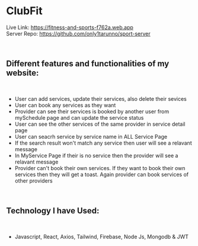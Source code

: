 # ClubFit

Live Link: https://fitness-and-sports-f762a.web.app
<br>
Server Repo: https://github.com/only1tarunno/sport-server

<br>

## Different features and functionalities of my website:

<br>

- User can add services, update their services, also delete their sevices
- User can book any services as they want
- Provider can see their services is booked by another user from mySchedule page and can update the service status
- User can see the other services of the same provider in service detail page
- User can seacrh service by service name in ALL Service Page
- If the search result won't match any service then user will see a relavant message
- In MyService Page if their is no service then the provider will see a relavant message
- Provider can't book their own services. If they want to book their own services then they will get a toast. Again provider can book services of other providers

<br>

## Technology I have Used:

<br>

- Javascript, React, Axios, Tailwind, Firebase, Node Js, Mongodb & JWT
